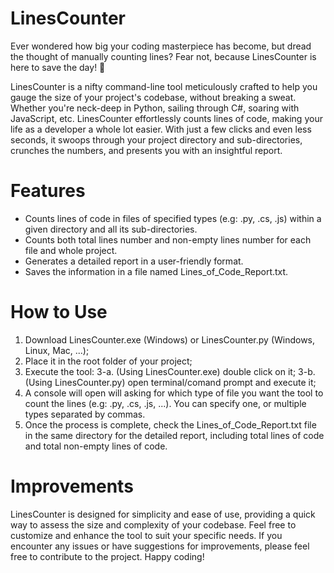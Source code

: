# LinesCounter
Ever wondered how big your coding masterpiece has become, but dread the thought of manually counting lines? Fear not, because LinesCounter is here to save the day! 🚀

LinesCounter is a nifty command-line tool meticulously crafted to help you gauge the size of your project's codebase, without breaking a sweat. Whether you're neck-deep in Python, sailing through C#, soaring with JavaScript, etc. LinesCounter effortlessly counts lines of code, making your life as a developer a whole lot easier.
With just a few clicks and even less seconds, it swoops through your project directory and sub-directories, crunches the numbers, and presents you with an insightful report.

# Features
- Counts lines of code in files of specified types (e.g: .py, .cs, .js) within a given directory and all its sub-directories.
- Counts both total lines number and non-empty lines number for each file and whole project.
- Generates a detailed report in a user-friendly format.
- Saves the information in a file named Lines_of_Code_Report.txt.

# How to Use
1. Download LinesCounter.exe (Windows) or LinesCounter.py (Windows, Linux, Mac, ...);
2. Place it in the root folder of your project;
3. Execute the tool:
  3-a. (Using LinesCounter.exe) double click on it;
  3-b. (Using LinesCounter.py) open terminal/comand prompt and execute it;
4. A console will open will asking for which type of file you want the tool to count the lines (e.g: .py, .cs, .js, ...). You can specify one, or multiple types separated by commas.
5. Once the process is complete, check the Lines_of_Code_Report.txt file in the same directory for the detailed report, including total lines of code and total non-empty lines of code.

# Improvements
LinesCounter is designed for simplicity and ease of use, providing a quick way to assess the size and complexity of your codebase. Feel free to customize and enhance the tool to suit your specific needs. If you encounter any issues or have suggestions for improvements, please feel free to contribute to the project. Happy coding!

